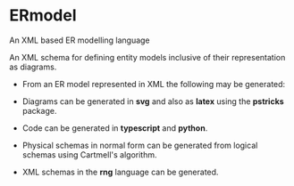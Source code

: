 # ERmodel
An XML based ER modelling language

An XML schema for defining entity models inclusive of their representation as diagrams.

- From an ER model represented in XML the following may be generated:

- Diagrams can be generated in **svg** and also as **latex** using the **pstricks** package.

- Code can be generated in **typescript** and **python**.

- Physical schemas in normal form can be generated from logical schemas using Cartmell's algorithm.

- XML schemas in the **rng** language can be generated. 
